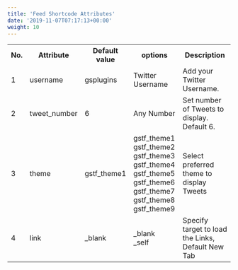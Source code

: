 ```yaml
---
title: 'Feed Shortcode Attributes'
date: '2019-11-07T07:17:13+00:00'
weight: 10
---
```


<table class="table table-bordered">
	<tbody>
		<tr>
<th>No.</th>
<th>Attribute</th>
<th>Default value</th>
<th>options</th>
<th>Description</th>
		</tr>
		<tr>
			<td>1</td>
			<td>username</td>
			<td>gsplugins</td>
			<td>Twitter Username</td>
			<td>Add your Twitter Username.</td>
		</tr>
		<tr>
			<td>2</td>
			<td>tweet_number</td>
			<td>6</td>
			<td>Any Number</td>
			<td>Set number of Tweets to display. Default 6.</td>
		</tr>
		<tr>
			<td>3</td>
			<td>theme</td>
			<td>gstf_theme1</td>
			<td>
				gstf_theme1 <br>  
				gstf_theme2 <br>  
				gstf_theme3 <br>  
				gstf_theme4 <br>  
				gstf_theme5 <br>  
				gstf_theme6 <br>  
				gstf_theme7 <br>  
				gstf_theme8 <br>  
				gstf_theme9
			</td>
			<td>Select preferred theme to display Tweets</td>
		</tr>
		<tr>
			<td>4</td>
			<td>link</td>
			<td>_blank</td>
			<td>
				_blank <br> 
				_self
			</td>
			<td>Specify target to load the Links, Default New Tab</td>
		</tr>
	</tbody>
</table>